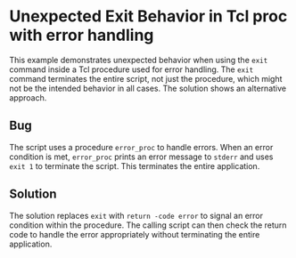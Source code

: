# Unexpected Exit Behavior in Tcl proc with error handling
This example demonstrates unexpected behavior when using the `exit` command inside a Tcl procedure used for error handling. The `exit` command terminates the entire script, not just the procedure, which might not be the intended behavior in all cases.  The solution shows an alternative approach.

## Bug
The script uses a procedure `error_proc` to handle errors.  When an error condition is met, `error_proc` prints an error message to `stderr` and uses `exit 1` to terminate the script. This terminates the entire application. 

## Solution
The solution replaces `exit` with `return -code error` to signal an error condition within the procedure. The calling script can then check the return code to handle the error appropriately without terminating the entire application. 